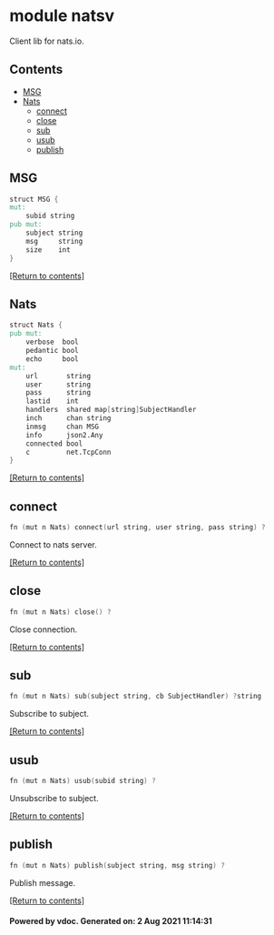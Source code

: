 # module natsv

 Client lib for nats.io. 

## Contents
- [MSG](#MSG)
- [Nats](#Nats)
  - [connect](#connect)
  - [close](#close)
  - [sub](#sub)
  - [usub](#usub)
  - [publish](#publish)

## MSG
```v
struct MSG {
mut:
	subid string
pub mut:
	subject string
	msg     string
	size    int
}
```


[[Return to contents]](#Contents)

## Nats
```v
struct Nats {
pub mut:
	verbose  bool
	pedantic bool
	echo     bool
mut:
	url       string
	user      string
	pass      string
	lastid    int
	handlers  shared map[string]SubjectHandler
	inch      chan string
	inmsg     chan MSG
	info      json2.Any
	connected bool
	c         net.TcpConn
}
```


[[Return to contents]](#Contents)

## connect
```v
fn (mut n Nats) connect(url string, user string, pass string) ?
```
 Connect to nats server. 

[[Return to contents]](#Contents)

## close
```v
fn (mut n Nats) close() ?
```
 Close connection. 

[[Return to contents]](#Contents)

## sub
```v
fn (mut n Nats) sub(subject string, cb SubjectHandler) ?string
```
 Subscribe to subject. 

[[Return to contents]](#Contents)

## usub
```v
fn (mut n Nats) usub(subid string) ?
```
 Unsubscribe to subject. 

[[Return to contents]](#Contents)

## publish
```v
fn (mut n Nats) publish(subject string, msg string) ?
```
 Publish message. 

[[Return to contents]](#Contents)

#### Powered by vdoc. Generated on: 2 Aug 2021 11:14:31
